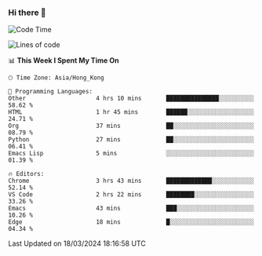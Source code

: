 ### Hi there 👋

<!--
**nicehiro/nicehiro** is a ✨ _special_ ✨ repository because its `README.md` (this file) appears on your GitHub profile.

Here are some ideas to get you started:

- 🔭 I’m currently working on ...
- 🌱 I’m currently learning ...
- 👯 I’m looking to collaborate on ...
- 🤔 I’m looking for help with ...
- 💬 Ask me about ...
- 📫 How to reach me: ...
- 😄 Pronouns: ...
- ⚡ Fun fact: ...
-->

<!--START_SECTION:waka-->
![Code Time](http://img.shields.io/badge/Code%20Time-288%20hrs%2047%20mins-blue)

![Lines of code](https://img.shields.io/badge/From%20Hello%20World%20I%27ve%20Written-2.6%20million%20lines%20of%20code-blue)

📊 **This Week I Spent My Time On** 

```text
🕑︎ Time Zone: Asia/Hong_Kong

💬 Programming Languages: 
Other                    4 hrs 10 mins       ███████████████░░░░░░░░░░   58.62 % 
HTML                     1 hr 45 mins        ██████░░░░░░░░░░░░░░░░░░░   24.71 % 
Org                      37 mins             ██░░░░░░░░░░░░░░░░░░░░░░░   08.79 % 
Python                   27 mins             ██░░░░░░░░░░░░░░░░░░░░░░░   06.41 % 
Emacs Lisp               5 mins              ░░░░░░░░░░░░░░░░░░░░░░░░░   01.39 % 

🔥 Editors: 
Chrome                   3 hrs 43 mins       █████████████░░░░░░░░░░░░   52.14 % 
VS Code                  2 hrs 22 mins       ████████░░░░░░░░░░░░░░░░░   33.26 % 
Emacs                    43 mins             ███░░░░░░░░░░░░░░░░░░░░░░   10.26 % 
Edge                     18 mins             █░░░░░░░░░░░░░░░░░░░░░░░░   04.34 % 
```


 Last Updated on 18/03/2024 18:16:58 UTC
<!--END_SECTION:waka-->
